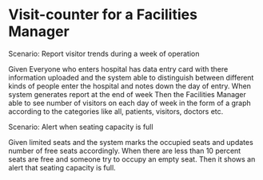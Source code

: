 # Visit-counter for a Facilities Manager

Scenario: Report visitor trends during a week of operation

  Given Everyone who enters hospital has data entry card with
        there information uploaded and the system able to distinguish
        between different kinds of people enter the hospital and
        notes down the day of entry.
  When system generates report at the end of week
  Then the Facilities Manager able to see number of visitors on
       each day of week in the form of a graph according to the
       categories like all, patients, visitors, doctors etc.

Scenario: Alert when seating capacity is full

  Given limited seats and the system marks the occupied seats
        and updates number of free seats
        accordingly.
  When there are less than 10 percent seats are free and someone try
       to occupy an empty seat.
  Then it shows an alert that seating capacity is full.
